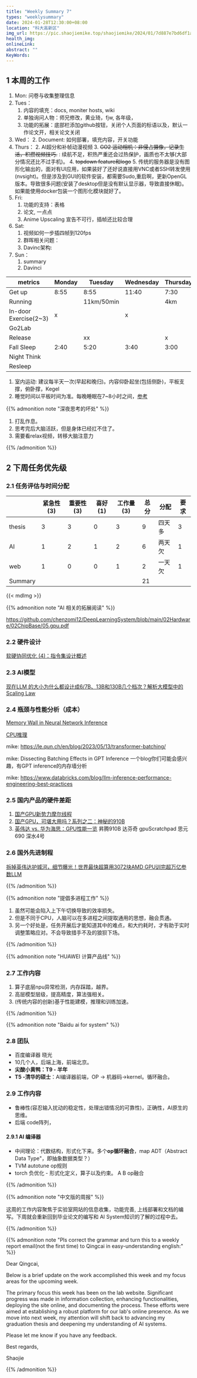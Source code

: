 ```yaml
---
title: "Weekly Summary 7"
types: "weeklysummary"
date: 2024-01-28T12:30:00+08:00
location: "科大高新区"
img_url: https://pic.shaojiemike.top/shaojiemike/2024/01/7d887e7bd6df1a141d9c796883f695b2.png
health_img:
onlineLink: 
abstract: ""
KeyWords:
---
```




## 1 本周的工作

1. Mon: 问卷与收集整理信息
2. Tues：
    1. 内容的填充：docs, moniter hosts, wiki
    2. 单独询问人物：师兄修改，黄业琦，fjw, 各年级，
    3. 功能的拓展：底部栏添加github按钮，关闭个人页面的标语以及，默认一作论文开，相关论文关闭
3. Wed：
    2. Document: 如何部署，填充内容，开关功能
4. Thurs：
    2. AI超分和补帧动漫视频
    3. ~~GO2 运动相机：非侵占摄像，记录生活，积攒视频技巧.~~ : 续航不足，积热严重还会过热保护，画质也不太够(大部分情况还比不过手机)。
    4. ~~topdown feature和logo~~
    5. 传统的服务器是没有图形化输出的，面对有UI应用，如果装好了还好说直接用VNC或者SSH转发使用(nvsight)。但是涉及到GUI的软件安装，都需要Sudo,重启啊，更新OpenGL版本。导致很多问题(安装了desktop但是没有默认显示器，导致直接休眠)。如果能使用docker包装一个图形化模块就好了。
5. Fri:
    1. 功能的支持：表格
    2. 论文, 一点点
    3. Anime Upscaling 宣告不可行，插帧还比较合理
6. Sat:
   1. 视频如何一步插四帧到120fps
   2. 群晖相关问题：
   3. Davinc架构:
7. Sun：
    1. summary
    2. Davinci

| metrics               | Monday | Tuesday    | Wednesday | Thursday | Friday | Saturday | Sunday |
|-----------------------|--------|------------|-----------|----------|--------|----------|--------|
| Get up                | 8:55   | 8:55       | 11:40     | 7:30     | 8:50   | 11:15    | 8:20   |
| Running               |        | 11km/50min |           | 4km      |        |          |        |
| In-door Exercise(2~3) | x      |            | x         |          |        | xx       |        |
| Go2Lab                |        |            |           |          |        | x        | x      |
| Release               |        | xx         |           | x        | x      | x        |        |
| Fall Sleep            | 2:40   | 5:20       | 3:40      | 3:00     | 4:50   | 3:40     | 1:00   |
| Night Think           |        |            |           |          |        |          |        |
| Resleep               |        |            |           |          |        |          |        |

1. 室内运动: 建议每半天一次(早起和晚归)。内容仰卧起坐(包括侧卧)，平板支撑，俯卧撑，Kegel
2. 睡觉时间以平板时间为准。每晚睡眠在7~8小时之间，[参考](https://mp.weixin.qq.com/s/00AkJ1ZiILIRGZQMHwvpgA)

{{% admonition note "深夜思考的坏处" %}}

1. 打乱作息。
2. 思考完后大脑活跃，但是身体已经扛不住了。
3. 需要看relax视频，转移大脑注意力

{{% /admonition %}}


## 2 下周任务优先级

 
### 2.1 任务评估与时间分配

|         | 紧急性(3) | 重要性(3) | 喜好(1) | 工作量(3) | 总分 | 分配   | 要求 |
|---------|-----------|-----------|---------|-----------|------|--------|------|
| thesis  | 3         | 3         | 0       | 3         | 9    | 四天多 | 3    |
| AI      | 1         | 2         | 1       | 2         | 6    | 两天欠 | 1    |
| web     | 1         | 0         | 0       | 1         | 2    | 一天欠 | 1    |
| Summary |           |           |         |           | 21   |        |      |

{{< mdImg >}}

{{% admonition note "AI 相关的拓展阅读" %}}

<!-- []() -->

<https://github.com/chenzomi12/DeepLearningSystem/blob/main/02Hardware/02ChipBase/05.gpu.pdf>

### 2.2 硬件设计

[软硬协同优化 (4)：指令集设计概述](https://mp.weixin.qq.com/s/aTsfKlih9pv-l-Q-iqKLcw)

### 2.3 AI模型

[现在LLM 的大小为什么都设计成6/7B、13B和130B几个档次？解析大模型中的Scaling Law](https://mp.weixin.qq.com/s/-JwiRvYAo61RG6iHHhwmVg)

### 2.4 瓶颈与性能分析（成本）

[Memory Wall in Neural Network Inference](https://blog.csdn.net/qq_49588762/article/details/135528513)

[CPU推理](https://mp.weixin.qq.com/s/vb1U_tQ79rsNjUwuTUoD9Q)

mike:
<https://le.qun.ch/en/blog/2023/05/13/transformer-batching/>

mike:
Dissecting Batching Effects in GPT Inference 一个blog你们可能会感兴趣，有GPT inference的内存墙分析

mike:
<https://www.databricks.com/blog/llm-inference-performance-engineering-best-practices>

### 2.5 国内产品的硬件差距

1. [国产GPU新势力摩尔线程](https://mp.weixin.qq.com/s/u-hwp7kBTW7fOgDlNNKkRQ)
2. [国产GPU，可堪大用吗？系列之二：神秘的910B](https://mp.weixin.qq.com/s/olWs3I5kHSNPQhSe-SjKcw)
2. [英伟达 vs. 华为海思：GPU性能一览](https://mp.weixin.qq.com/s/d8rdGy8NNbxyqNVU8y11WQ)
昇腾910B 达芬奇 gpuScratchpad
思元690
深水4号

### 2.6 国外先进制程

[拆掉英伟达护城河，细节曝光！世界最快超算用3072块AMD GPU训完超万亿参数LLM](https://mp.weixin.qq.com/s/QPAxuBmrr1O6H0LjwiMMxA)


{{% /admonition %}}


{{% admonition note "提倡多进程工作" %}}

1. 虽然可能会陷入上下午切换导致的效率损失。
2. 但是不同于CPU，人脑可以在多进程之间提取通用的思想，融会贯通。
3. 另一个好处是，任务开展后才能知道其中的难点，和大约耗时，才有助于实时调整策略应对。不会导致措手不及的狼狈下场。

{{% /admonition %}}

{{% admonition note "HUAWEI 计算产品线" %}}

### 2.7 工作内容

1. 算子底层npu异常检测，内存踩踏，越界。
2. 高层模型层级，提高精度，算法强相关。
3. (传统内容的创新)基于性能建模，推理和训练加速。

{{% /admonition %}}

{{% admonition note "Baidu ai for system" %}}

### 2.8 团队

- 百度编译器 晓光
- 10几个人，后端上海，前端北京。
- **尖酸小黄鸭：T9 - 半年**
- **T5 -清华的硕士**：AI编译器前端，OP → 机器码→kernel。循环融合。

### 2.9 工作内容

- 鲁棒性(容忍输入扰动的稳定性，处理出错情况的可靠性)，正确性，AI原生的思维。
- 后端 code阵列，

#### 2.9.1 AI 编译器

- 中间理论：代数结构，形式化下来。多个**op循环融合**，map ADT（Abstract Data Type"，即抽象数据类型？）
- TVM autotune op规则
- torch 负优化 - 形式化定义，算子以及约束。 A B op融合

{{% /admonition %}}

{{% admonition note "中文版的周报" %}}

这周的工作内容聚焦于实验室网站的信息收集，功能完善, 上线部署和文档的编写。下周就会重新回到毕业论文的编写和 AI System知识的了解的过程中去。

{{% /admonition %}}

{{% admonition note "Pls correct the grammar and turn this to a weekly report email(not the first time) to Qingcai in easy-understanding english:" %}}

Dear Qingcai,

Below is a brief update on the work accomplished this week and my focus areas for the upcoming week.

The primary focus this week has been on the lab website. Significant progress was made in information collection, enhancing functionalities, deploying the site online, and documenting the process. These efforts were aimed at establishing a robust platform for our lab's online presence. As we move into next week, my attention will shift back to advancing my graduation thesis and deepening my understanding of AI systems.

Please let me know if you have any feedback.

Best regards,

Shaojie

{{% /admonition %}}
